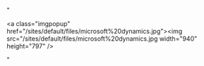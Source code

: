 "<p><a class=\"imgpopup\" href=\"/sites/default/files/microsoft%20dynamics.jpg\"><img src=\"/sites/default/files/microsoft%20dynamics.jpg width=\"940\" height=\"797\" /></a></p> "